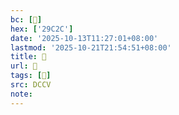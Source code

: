 ```yaml
---
bc: [𩰬]
hex: ['29C2C']
date: '2025-10-13T11:27:01+08:00'
lastmod: '2025-10-21T21:54:51+08:00'
title: 󰕁
url: 󰕁
tags: [𩰫]
src: DCCV
note:
---
```

